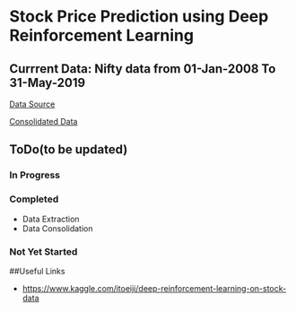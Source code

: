 # Stock Price Prediction using Deep Reinforcement Learning

## Currrent Data: Nifty data from 01-Jan-2008 To 31-May-2019

[Data Source](https://drive.google.com/drive/folders/0B8e3dtbFwQWUZ1I5dklCMmE5M2M)

[Consolidated Data](https://drive.google.com/drive/folders/1b1jiY7fVdhw_Ojj_YqNbdgSxQP5tIkRd)

## ToDo(to be updated)

### In Progress

### Completed
* Data Extraction
* Data Consolidation

### Not Yet Started


##Useful Links

* <https://www.kaggle.com/itoeiji/deep-reinforcement-learning-on-stock-data>
